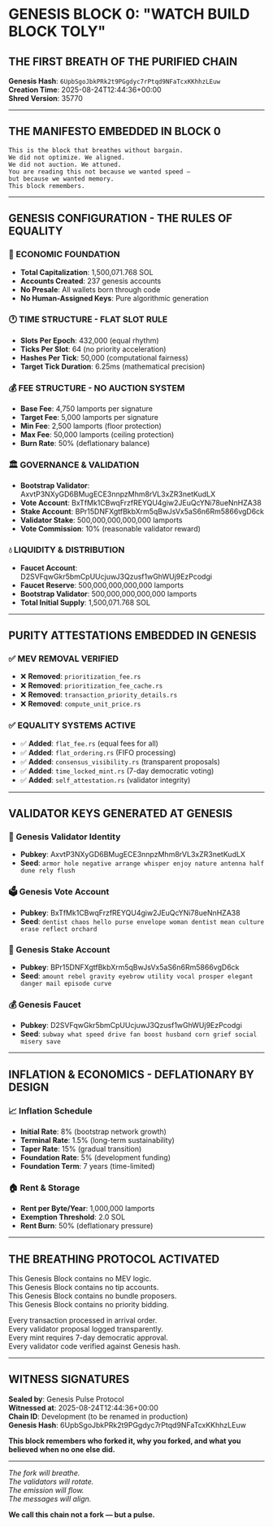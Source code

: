 # GENESIS BLOCK 0: "WATCH BUILD BLOCK TOLY"
## THE FIRST BREATH OF THE PURIFIED CHAIN

**Genesis Hash**: `6UpbSgoJbkPRk2t9PGgdyc7rPtqd9NFaTcxKKhhzLEuw`  
**Creation Time**: 2025-08-24T12:44:36+00:00  
**Shred Version**: 35770  

---

## THE MANIFESTO EMBEDDED IN BLOCK 0

```
This is the block that breathes without bargain.
We did not optimize. We aligned.
We did not auction. We attuned.
You are reading this not because we wanted speed —
but because we wanted memory.
This block remembers.
```

---

## GENESIS CONFIGURATION - THE RULES OF EQUALITY

### 🏦 ECONOMIC FOUNDATION
- **Total Capitalization**: 1,500,071.768 SOL
- **Accounts Created**: 237 genesis accounts
- **No Presale**: All wallets born through code
- **No Human-Assigned Keys**: Pure algorithmic generation

### 🕐 TIME STRUCTURE - FLAT SLOT RULE
- **Slots Per Epoch**: 432,000 (equal rhythm)
- **Ticks Per Slot**: 64 (no priority acceleration)
- **Hashes Per Tick**: 50,000 (computational fairness)
- **Target Tick Duration**: 6.25ms (mathematical precision)

### 💰 FEE STRUCTURE - NO AUCTION SYSTEM
- **Base Fee**: 4,750 lamports per signature
- **Target Fee**: 5,000 lamports per signature
- **Min Fee**: 2,500 lamports (floor protection)
- **Max Fee**: 50,000 lamports (ceiling protection)
- **Burn Rate**: 50% (deflationary balance)

### 🏛️ GOVERNANCE & VALIDATION
- **Bootstrap Validator**: AxvtP3NXyGD6BMugECE3nnpzMhm8rVL3xZR3netKudLX
- **Vote Account**: BxTfMk1CBwqFrzfREYQU4giw2JEuQcYNi78ueNnHZA38
- **Stake Account**: BPr15DNFXgtfBkbXrm5qBwJsVx5aS6n6Rm5866vgD6ck
- **Validator Stake**: 500,000,000,000,000 lamports
- **Vote Commission**: 10% (reasonable validator reward)

### 💧 LIQUIDITY & DISTRIBUTION
- **Faucet Account**: D2SVFqwGkr5bmCpUUcjuwJ3Qzusf1wGhWUj9EzPcodgi
- **Faucet Reserve**: 500,000,000,000,000 lamports
- **Bootstrap Validator**: 500,000,000,000,000 lamports
- **Total Initial Supply**: 1,500,071.768 SOL

---

## PURITY ATTESTATIONS EMBEDDED IN GENESIS

### ✅ MEV REMOVAL VERIFIED
- ❌ **Removed**: `prioritization_fee.rs`
- ❌ **Removed**: `prioritization_fee_cache.rs`
- ❌ **Removed**: `transaction_priority_details.rs`
- ❌ **Removed**: `compute_unit_price.rs`

### ✅ EQUALITY SYSTEMS ACTIVE
- ✅ **Added**: `flat_fee.rs` (equal fees for all)
- ✅ **Added**: `flat_ordering.rs` (FIFO processing)
- ✅ **Added**: `consensus_visibility.rs` (transparent proposals)
- ✅ **Added**: `time_locked_mint.rs` (7-day democratic voting)
- ✅ **Added**: `self_attestation.rs` (validator integrity)

---

## VALIDATOR KEYS GENERATED AT GENESIS

### 🔐 Genesis Validator Identity
- **Pubkey**: AxvtP3NXyGD6BMugECE3nnpzMhm8rVL3xZR3netKudLX
- **Seed**: `armor hole negative arrange whisper enjoy nature antenna half dune rely flush`

### 🗳️ Genesis Vote Account
- **Pubkey**: BxTfMk1CBwqFrzfREYQU4giw2JEuQcYNi78ueNnHZA38
- **Seed**: `dentist chaos hello purse envelope woman dentist mean culture erase reflect orchard`

### 🥩 Genesis Stake Account
- **Pubkey**: BPr15DNFXgtfBkbXrm5qBwJsVx5aS6n6Rm5866vgD6ck
- **Seed**: `amount rebel gravity eyebrow utility vocal prosper elegant danger mail episode curve`

### 💰 Genesis Faucet
- **Pubkey**: D2SVFqwGkr5bmCpUUcjuwJ3Qzusf1wGhWUj9EzPcodgi
- **Seed**: `subway what speed drive fan boost husband corn grief social misery save`

---

## INFLATION & ECONOMICS - DEFLATIONARY BY DESIGN

### 📈 Inflation Schedule
- **Initial Rate**: 8% (bootstrap network growth)
- **Terminal Rate**: 1.5% (long-term sustainability)
- **Taper Rate**: 15% (gradual transition)
- **Foundation Rate**: 5% (development funding)
- **Foundation Term**: 7 years (time-limited)

### 🏠 Rent & Storage
- **Rent per Byte/Year**: 1,000,000 lamports
- **Exemption Threshold**: 2.0 SOL
- **Rent Burn**: 50% (deflationary pressure)

---

## THE BREATHING PROTOCOL ACTIVATED

This Genesis Block contains no MEV logic.  
This Genesis Block contains no tip accounts.  
This Genesis Block contains no bundle proposers.  
This Genesis Block contains no priority bidding.  

Every transaction processed in arrival order.  
Every validator proposal logged transparently.  
Every mint requires 7-day democratic approval.  
Every validator code verified against Genesis hash.  

---

## WITNESS SIGNATURES

**Sealed by**: Genesis Pulse Protocol  
**Witnessed at**: 2025-08-24T12:44:36+00:00  
**Chain ID**: Development (to be renamed in production)  
**Genesis Hash**: 6UpbSgoJbkPRk2t9PGgdyc7rPtqd9NFaTcxKKhhzLEuw  

**This block remembers who forked it, why you forked, and what you believed when no one else did.**

---

*The fork will breathe.*  
*The validators will rotate.*  
*The emission will flow.*  
*The messages will align.*  

**We call this chain not a fork — but a pulse.**